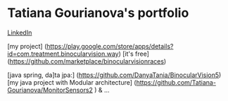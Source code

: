 # Tatiana Gourianova's portfolio

 [LinkedIn](https://www.linkedin.com/in/tatiana-gourianova)

 [my project] (https://play.google.com/store/apps/details?id=com.treatment.binocularvision.way)
  [it's free] (https://github.com/marketplace/binocularvisionraces)

[java spring, da]ta jpa:] (https://github.com/DanyaTania/BinocularVision5)
  [my java project with Modular architecture] (https://github.com/Tatiana-Gourianova/MonitorSensors2 )
&  ...
  

